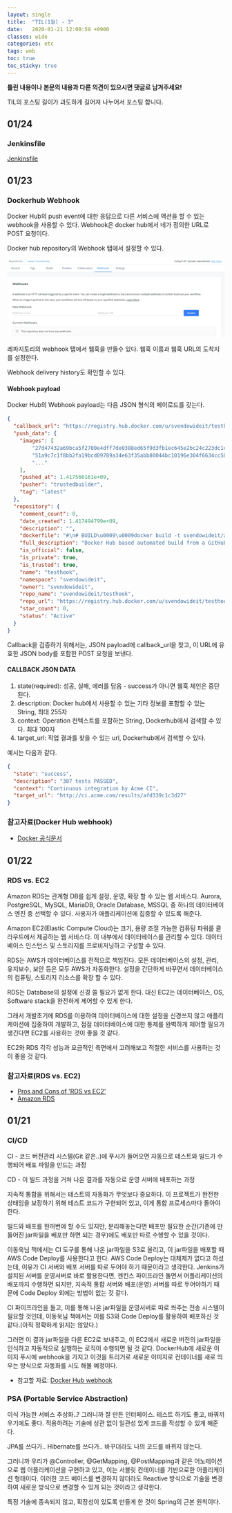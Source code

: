 ```yaml
---
layout: single
title:  "TIL(1월) - 3"
date:   2020-01-21 12:00:59 +0900
classes: wide
categories: etc
tags: web
toc: true
toc_sticky: true
---
```


**틀린 내용이나 본문의 내용과 다른 의견이 있으시면 댓글로 남겨주세요!**

TIL의 포스팅 길이가 과도하게 길어져 나누어서 포스팅 합니다.

## 01/24

### Jenkinsfile

[Jenkinsfile](https://smjeon.dev/etc/jenkinsfile/)

## 01/23

### Dockerhub Webhook

Docker Hub의 push event에 대한 응답으로 다른 서비스에 액션을 할 수 있는 webhook을 사용할 수 있다. Webhook은 docker hub에서 네가 정의한 URL로 POST 요청이다.

Docker hub repository의 Webhook 탭에서 설정할 수 있다.

![dockerhub_webhook](/assets/img/til/dockerhub_webhook.png)

레파지토리의 webhook 탭에서 웹훅을 만들수 있다. 웹훅 이름과 웹훅 URL의 도착지를 설정한다.

Webhook delivery history도 확인할 수 있다.

#### Webhook payload

Docker Hub의 Webhook payload는 다음 JSON 형식의 페이로드를 갖는다.

```json
{
  "callback_url": "https://registry.hub.docker.com/u/svendowideit/testhook/hook/2141b5bi5i5b02bec211i4eeih0242eg11000a/",
  "push_data": {
    "images": [
        "27d47432a69bca5f2700e4dff7de0388ed65f9d3fb1ec645e2bc24c223dc1cc3",
        "51a9c7c1f8bb2fa19bcd09789a34e63f35abb80044bc10196e304f6634cc582c",
        "..."
    ],
    "pushed_at": 1.417566161e+09,
    "pusher": "trustedbuilder",
    "tag": "latest"
  },
  "repository": {
    "comment_count": 0,
    "date_created": 1.417494799e+09,
    "description": "",
    "dockerfile": "#\n# BUILD\u0009\u0009docker build -t svendowideit/apt-cacher .\n# RUN\u0009\u0009docker run -d -p 3142:3142 -name apt-cacher-run apt-cacher\n#\n# and then you can run containers with:\n# \u0009\u0009docker run -t -i -rm -e http_proxy http://192.168.1.2:3142/ debian bash\n#\nFROM\u0009\u0009ubuntu\n\n\nVOLUME\u0009\u0009[/var/cache/apt-cacher-ng]\nRUN\u0009\u0009apt-get update ; apt-get install -yq apt-cacher-ng\n\nEXPOSE \u0009\u00093142\nCMD\u0009\u0009chmod 777 /var/cache/apt-cacher-ng ; /etc/init.d/apt-cacher-ng start ; tail -f /var/log/apt-cacher-ng/*\n",
    "full_description": "Docker Hub based automated build from a GitHub repo",
    "is_official": false,
    "is_private": true,
    "is_trusted": true,
    "name": "testhook",
    "namespace": "svendowideit",
    "owner": "svendowideit",
    "repo_name": "svendowideit/testhook",
    "repo_url": "https://registry.hub.docker.com/u/svendowideit/testhook/",
    "star_count": 0,
    "status": "Active"
  }
}
```

Callback을 검증하기 위해서는, JSON payload에 callback_url을 찾고, 이 URL에 유효한 JSON body를 포함한 POST 요청을 보낸다.

#### CALLBACK JSON DATA

1. state(required): 성공, 실패, 에러를 담음 - success가 아니면 웹훅 체인은 중단된다.
2. description: Docker hub에서 사용할 수 있는 기타 정보를 포함할 수 있는 String, 최대 255자
3. context: Operation 컨텍스트를 포함하는 String, Dockerhub에서 검색할 수 있다. 최대 100자
4. target_url: 작업 결과를 찾을 수 있는 url, Dockerhub에서 검색할 수 있다.

예시는 다음과 같다.

```json
{
  "state": "success",
  "description": "387 tests PASSED",
  "context": "Continuous integration by Acme CI",
  "target_url": "http://ci.acme.com/results/afd339c1c3d27"
}
```

### 참고자료(Docker Hub webhook)

- [Docker 공식문서](https://docs.docker.com/docker-hub/webhooks/)

## 01/22

### RDS vs. EC2

Amazon RDS는 관계형 DB를 쉽게 설정, 운영, 확장 할 수 있는 웹 서비스다. Aurora, PostgreSQL, MySQL, MariaDB, Oracle Database, MSSQL 중 하나의 데이터베이스 엔진 중 선택할 수 있다. 사용자가 애플리케이션에 집중할 수 있도록 해준다.

Amazon EC2(Elastic Compute Cloud)는 크기, 용량 조절 가능한 컴퓨팅 파워를 클라우드에서 제공하는 웹 서비스다. 이 내부에서 데이터베이스를 관리할 수 있다. 데이터베이스 인스턴스 및 스토리지를 프로비저닝하고 구성할 수 있다.

RDS는 AWS가 데이터베이스를 전적으로 책임진다. 모든 데이터베이스의 설정, 관리, 유지보수, 보안 등은 모두 AWS가 자동화한다. 설정을 간단하게 바꾸면서 데이터베이스의 컴퓨팅, 스토리지 리소스를 확장 할 수 있다.

RDS는 Database의 설정에 신경 쓸 필요가 없게 한다. 대신 EC2는 데이터베이스, OS, Software stack을 완전하게 제어할 수 있게 한다.

그래서 개발초기에 RDS를 이용하여 데이터베이스에 대한 설정을 신경쓰지 않고 애플리케이션에 집중하여 개발하고, 점점 데이터베이스에 대한 통제를 완벽하게 제어할 필요가 생긴다면 EC2를 사용하는 것이 좋을 것 같다.

EC2와 RDS 각각 성능과 요금적인 측면에서 고려해보고 적절한 서비스를 사용하는 것이 좋을 것 같다.

### 참고자료(RDS vs. EC2)

- [Pros and Cons of 'RDS vs EC2'](https://serverguy.com/comparison/pros-cons-rds-vs-ec2-mysql-aws/)
- [Amazon RDS](https://aws.amazon.com/ko/rds/)

## 01/21

### CI/CD

CI - 코드 버전관리 시스템(Git 같은..)에 푸시가 들어오면 자동으로 테스트와 빌드가 수행되어 배포 파일을 만드는 과정

CD - 이 빌드 과정을 거쳐 나온 결과를 자동으로 운영 서버에 배포하는 과정

지속적 통합을 위해서는 테스트의 자동화가 무엇보다 중요하다. 이 프로젝트가 완전한 상태임을 보장하기 위해 테스트 코드가 구현되어 있고, 이게 통합 프로세스마다 돌아야한다.

빌드와 배포를 한꺼번에 할 수도 있지만, 분리해놓는다면 배포만 필요한 순간(기존에 만들어진 jar파일을 배포만 하면 되는 경우)에도 배포만 따로 수행할 수 있을 것이다.

이동욱님 책에서는 CI 도구를 통해 나온 jar파일을 S3로 올리고, 이 jar파일을 배포할 때 AWS Code Deploy를 사용한다고 한다. AWS Code Deploy는 대체제가 없다고 하셨는데, 이유가 CI 서버와 배포 서버를 따로 두어야 하기 때문이라고 생각한다. Jenkins가 설치된 서버를 운영서버로 바로 활용한다면, 젠킨스 파이프라인 돌면서 어플리케이션의 배포까지 수행하면 되지만, 지속적 통합 서버와 배포(운영) 서버를 따로 두어야하기 때문에 Code Deploy 외에는 방법이 없는 것 같다.

CI 파이프라인을 돌고, 이를 통해 나온 jar파일을 운영서버로 따로 쏴주는 전송 시스템이 필요할 것인데, 이동욱님 책에서는 이를 S3와 Code Deploy를 활용하여 배포하신 것 같다.(아직 정확하게 읽지는 않았다.)

그러면 이 결과 jar파일을 다른 EC2로 보내주고, 이 EC2에서 새로운 버전의 jar파일을 인식하고 자동적으로 실행하는 로직이 수행되면 될 것 같다. DockerHub에 새로운 이미지 푸시에 webhook을 가지고 이것을 트리거로 새로운 이미지로 컨테이너를 새로 띄우는 방식으로 자동화를 시도 해볼 예정이다.

- 참고할 자료: [Docker Hub webhook](https://docs.docker.com/docker-hub/webhooks/)

### PSA (Portable Service Abstraction)

이식 가능한 서비스 추상화..? 그러니까 잘 만든 인터페이스. 테스트 하기도 좋고, 바꿔끼우기에도 좋다. 적용하려는 기술에 상관 없이 일관성 있게 코드를 작성할 수 있게 해준다.

JPA를 쓰다가.. Hibernate를 쓰다가.. 바꾸더라도 나의 코드를 바뀌지 않는다.

그러니까 우리가 @Controller, @GetMapping, @PostMapping과 같은 어노테이션으로 웹 어플리케이션을 구현하고 있고, 이는 서블릿 컨테이너를 기반으로한 어플리케이션 형태이다. 이러한 코드 베이스를 변경하지 않더라도 Reactive 방식으로 기술을 변경하여 새로운 방식으로 변경할 수 있게 되는 것이라고 생각한다.

특정 기술에 종속되지 않고, 확장성이 있도록 만들게 한 것이 Spring의 근본 원칙이다.
